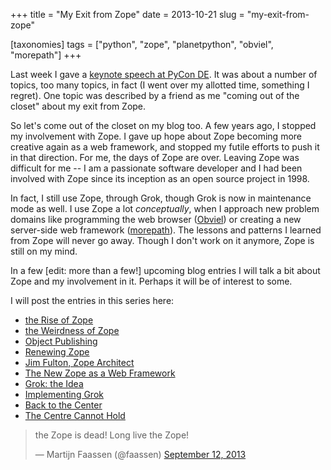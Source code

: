 +++
title = "My Exit from Zope"
date = 2013-10-21
slug = "my-exit-from-zope"

[taxonomies]
tags = ["python", "zope", "planetpython", "obviel", "morepath"]
+++

Last week I gave a [keynote speech at PyCon
DE](http://pyvideo.org/video/2416/spinning-a-web-framework). It was
about a number of topics, too many topics, in fact (I went over my
allotted time, something I regret). One topic was described by a friend
as me "coming out of the closet" about my exit from Zope.

So let's come out of the closet on my blog too. A few years ago, I
stopped my involvement with Zope. I gave up hope about Zope becoming
more creative again as a web framework, and stopped my futile efforts to
push it in that direction. For me, the days of Zope are over. Leaving
Zope was difficult for me -- I am a passionate software developer and I
had been involved with Zope since its inception as an open source
project in 1998.

In fact, I still use Zope, through Grok, though Grok is now in
maintenance mode as well. I use Zope a lot _conceptually_, when I
approach new problem domains like programming the web browser
([Obviel](http://obviel.org)) or creating a new server-side web
framework ([morepath](https://github.com/morepath/morepath)). The
lessons and patterns I learned from Zope will never go away. Though I
don't work on it anymore, Zope is still on my mind.

In a few \[edit: more than a few!\] upcoming blog entries I will talk a
bit about Zope and my involvement in it. Perhaps it will be of interest
to some.

I will post the entries in this series here:

- [the Rise of
  Zope](/posts/the-rise-of-zope.html)
- [the Weirdness of
  Zope](/posts/the-weirdness-of-zope.html)
- [Object
  Publishing](/posts/object-publishing.html)
- [Renewing Zope](/posts/renewing-zope.html)
- [Jim Fulton, Zope
  Architect](/posts/jim-fulton-zope-architect.html)
- [The New Zope as a Web
  Framework](/posts/the-new-zope-as-a-web-framework.html)
- [Grok: the Idea](/posts/grok.html)
- [Implementing
  Grok](/posts/implementing-grok.html)
- [Back to the
  Center](/posts/back-to-the-center.html)
- [The Centre Cannot
  Hold](/posts/the-centre-cannot-hold.html)

<blockquote class="twitter-tweet"><p>the Zope is dead! Long live the Zope!</p>&mdash; Martijn Faassen (@faassen) <a href="https://twitter.com/faassen/statuses/378159021636603906">September 12, 2013</a></blockquote>
<script async src="//platform.twitter.com/widgets.js" charset="utf-8"></script>
